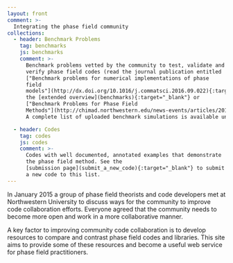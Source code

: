 ```yaml
---
layout: front
comment: >-
  Integrating the phase field community
collections:
  - header: Benchmark Problems
    tag: benchmarks
    js: benchmarks
    comment: >-
      Benchmark problems vetted by the community to test, validate and
      verify phase field codes (read the journal publication entitled
      ["Benchmark problems for numerical implementations of phase
      field
      models"](http://dx.doi.org/10.1016/j.commatsci.2016.09.022){:target="_blank"},
      the [extended overview](benchmarks){:target="_blank"} or
      ["Benchmark Problems for Phase Field
      Methods"](http://chimad.northwestern.edu/news-events/articles/2016/PhaseField_BenchMark.html)).
      A complete list of uploaded benchmark simulations is available under ["Benchmark Simulations"](simulations){:target="_blank"}.

  - header: Codes
    tag: codes
    js: codes
    comment: >-
      Codes with well documented, annotated examples that demonstrate
      the phase field method. See the
      [submission page](submit_a_new_code){:target="_blank"} to submit
      a new code to this list.
---
```


In January 2015 a group of phase field theorists and code developers
met at Northwestern University to discuss ways for the community to
improve code collaboration efforts. Everyone agreed that the community
needs to become more open and work in a more collaborative manner.

A key factor to improving community code collaboration is to develop
resources to compare and contrast phase field codes and
libraries. This site aims to provide some of these resources and
become a useful web service for phase field practitioners.
